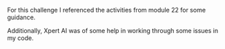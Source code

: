 For this challenge I referenced the activities from module 22 for some guidance.

Additionally, Xpert AI was of some help in working through some issues in my code.